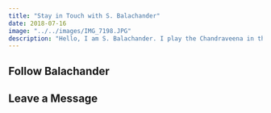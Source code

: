 ```yaml
---
title: "Stay in Touch with S. Balachander"
date: 2018-07-16
image: "../../images/IMG_7198.JPG"
description: "Hello, I am S. Balachander. I play the Chandraveena in the Dhrupad style, a traditional style of Maarga Sangeet. I would love to hear from you! If you have a question, comment, suggestion or if you just want to say hi or stay in touch, please follow me using the links below, or leave me a message."
---
```

## Follow Balachander

<div><social-links></social-links></div>

## Leave a Message

<div><contact-form></contact-form></div>
